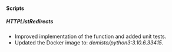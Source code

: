 
#### Scripts
##### HTTPListRedirects
- Improved implementation of the function and added unit tests.
- Updated the Docker image to: *demisto/python3:3.10.6.33415*.
